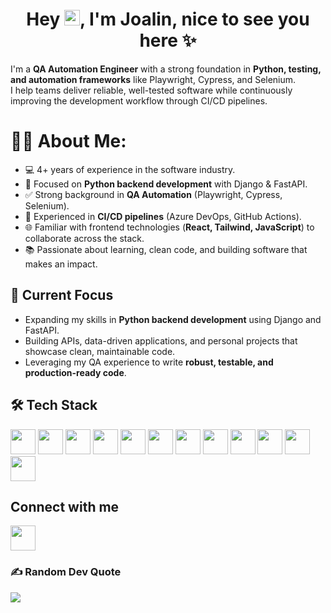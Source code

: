 

<!--
**joalinpineda/joalinpineda** is a ✨ _special_ ✨ repository because its `README.md` (this file) appears on your GitHub profile.

Here are some ideas to get you started:

- 🔭 I’m currently working ..
- 🌱 I’m currently learning ..
- 👯 I’m looking to collaborate on ...
- 🤔 I’m looking for help with ...
- 💬 Ask me about ...
- 📫 How to reach me: ...
- 😄 Pronouns: ...
- ⚡ Fun fact: ...
-->
<h1 align="center">Hey <img src="https://raw.githubusercontent.com/jcmexdev/jcmexdev/main/assets/hi.gif" width="25">, I'm Joalin, nice to see you here ✨</h1>

I'm a **QA Automation Engineer** with a strong foundation in **Python, testing, and automation frameworks** like Playwright, Cypress, and Selenium.  
I help teams deliver reliable, well-tested software while continuously improving the development workflow through CI/CD pipelines.

# 🧑‍💻 About Me:
- 💻 4+ years of experience in the software industry.  
- 🐍 Focused on **Python backend development** with Django & FastAPI.  
- ✅ Strong background in **QA Automation** (Playwright, Cypress, Selenium).  
- 🔄 Experienced in **CI/CD pipelines** (Azure DevOps, GitHub Actions).  
- 🌐 Familiar with frontend technologies (**React, Tailwind, JavaScript**) to collaborate across the stack.  
- 📚 Passionate about learning, clean code, and building software that makes an impact.  



## 🧠 Current Focus
- Expanding my skills in **Python backend development** using Django and FastAPI.  
- Building APIs, data-driven applications, and personal projects that showcase clean, maintainable code.  
- Leveraging my QA experience to write **robust, testable, and production-ready code**.  


## 🛠️ Tech Stack
<div align='left'>
<img src="https://cdn.jsdelivr.net/gh/devicons/devicon@latest/icons/playwright/playwright-original.svg" height='40'/>
<img src="https://cdn.jsdelivr.net/gh/devicons/devicon@latest/icons/cypressio/cypressio-original.svg" height='40'/>                 
<img src="https://cdn.jsdelivr.net/gh/devicons/devicon@latest/icons/python/python-original.svg" height='40'/>
<img src="https://cdn.jsdelivr.net/gh/devicons/devicon@latest/icons/django/django-plain.svg" height='40'/>
<img src="https://cdn.jsdelivr.net/gh/devicons/devicon@latest/icons/mysql/mysql-original.svg" height='40'/>
<img src="https://cdn.jsdelivr.net/gh/devicons/devicon@latest/icons/selenium/selenium-original.svg" height='40' />
<img src="https://cdn.jsdelivr.net/gh/devicons/devicon@latest/icons/git/git-original.svg" height='40'/>
<img src="https://cdn.jsdelivr.net/gh/devicons/devicon@latest/icons/azuredevops/azuredevops-original.svg" height='40'/>
<img src="https://cdn.jsdelivr.net/gh/devicons/devicon@latest/icons/javascript/javascript-original.svg" height='40'/>
<img src="https://cdn.jsdelivr.net/gh/devicons/devicon@latest/icons/tailwindcss/tailwindcss-original.svg" height='40'/> 
<img src="https://cdn.jsdelivr.net/gh/devicons/devicon@latest/icons/sass/sass-original.svg" height='40'/>
<img src="https://cdn.jsdelivr.net/gh/devicons/devicon@latest/icons/bootstrap/bootstrap-original.svg" height='40'/>        
</div>

## Connect with me
[<img src="https://cdn.jsdelivr.net/gh/devicons/devicon@latest/icons/linkedin/linkedin-original.svg" height='40' />](https://www.linkedin.com/in/joalinpineda/)  

### ✍️ Random Dev Quote
![](https://quotes-github-readme.vercel.app/api?type=horizontal&theme=radical)